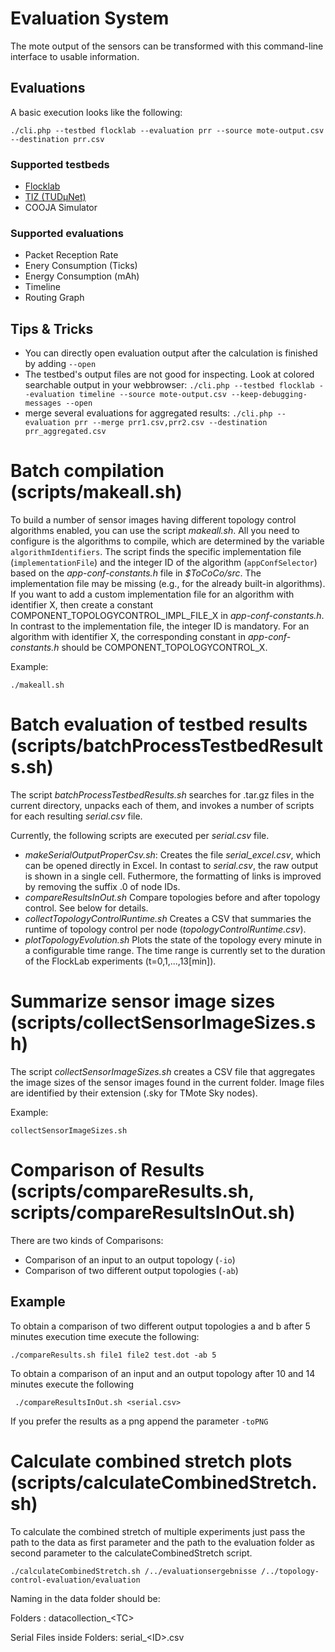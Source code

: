 # Evaluation System
The mote output of the sensors can be transformed with this command-line interface to usable information.

## Evaluations

A basic execution looks like the following:
```
./cli.php --testbed flocklab --evaluation prr --source mote-output.csv --destination prr.csv
```

### Supported testbeds
* [Flocklab](https://www.flocklab.ethz.ch/wiki/)
* [TIZ (TUDμNet)](http://www.tudunet.tu-darmstadt.de/)
* COOJA Simulator

### Supported evaluations
* Packet Reception Rate
* Enery Consumption (Ticks)
* Energy Consumption (mAh)
* Timeline
* Routing Graph

## Tips & Tricks
* You can directly open evaluation output after the calculation is finished by adding ``--open``
* The testbed's output files are not good for inspecting. Look at colored searchable output in your webbrowser: ``./cli.php --testbed flocklab --evaluation timeline --source mote-output.csv --keep-debugging-messages --open``
* merge several evaluations for aggregated results: ``./cli.php --evaluation prr --merge prr1.csv,prr2.csv --destination prr_aggregated.csv``

# Batch compilation (scripts/makeall.sh)

To build a number of sensor images having different topology control algorithms enabled, you can use the script *makeall.sh*.
All you need to configure is the algorithms to compile, which are determined by the variable `algorithmIdentifiers`.
The script finds the specific implementation file (`implementationFile`) and the integer ID of the algorithm (`appConfSelector`) based on the *app-conf-constants.h* file in *$ToCoCo/src*.
The implementation file may be missing (e.g., for the already built-in algorithms).
If you want to add a custom implementation file for an algorithm with identifier X, then create a constant COMPONENT_TOPOLOGYCONTROL_IMPL_FILE_X in *app-conf-constants.h*.
In contrast to the implementation file, the integer ID is mandatory.
For an algorithm with identifier X, the corresponding constant in *app-conf-constants.h* should be COMPONENT_TOPOLOGYCONTROL_X.

Example:
```
./makeall.sh
```

# Batch evaluation of testbed results (scripts/batchProcessTestbedResults.sh)

The script *batchProcessTestbedResults.sh* searches for .tar.gz files in the current directory, unpacks each of them, and invokes a number of scripts for each resulting *serial.csv* file.

Currently, the following scripts are executed per *serial.csv* file.
   * *makeSerialOutputProperCsv.sh*: 
      Creates the file *serial_excel.csv*, which can be opened directly in Excel. 
      In contast to *serial.csv*, the raw output is shown in a single cell.
      Futhermore, the formatting of links is improved by removing the suffix .0 of node IDs.
   * *compareResultsInOut.sh*
      Compare topologies before and after topology control. See below for details.
   * *collectTopologyControlRuntime.sh*
      Creates a CSV that summaries the runtime of topology control per node (*topologyControlRuntime.csv*).
   * *plotTopologyEvolution.sh*
      Plots the state of the topology every minute in a configurable time range.
      The time range is currently set to the duration of the FlockLab experiments (t=0,1,...,13[min]).

# Summarize sensor image sizes (scripts/collectSensorImageSizes.sh)

The script *collectSensorImageSizes.sh* creates a CSV file that aggregates the image sizes of the sensor images found in the current folder.
Image files are identified by their extension (.sky for TMote Sky nodes).

Example:
```
collectSensorImageSizes.sh
```

# Comparison of Results (scripts/compareResults.sh, scripts/compareResultsInOut.sh)

There are two kinds of Comparisons:
* Comparison of an input to an output topology (``-io``)
* Comparison of two different output topologies (``-ab``)

## Example
To obtain a comparison of two different output topologies a and b after 5 minutes execution time execute the following:
```
./compareResults.sh file1 file2 test.dot -ab 5
```

To obtain a comparison of an input and an output topology after 10 and 14 minutes execute the following
```
 ./compareResultsInOut.sh <serial.csv>
```
If you prefer the results as a png append the parameter ``-toPNG``

# Calculate combined stretch plots (scripts/calculateCombinedStretch.sh)
To calculate the combined stretch of multiple experiments just pass the path to the data as first parameter and the path to the evaluation folder as second parameter to the calculateCombinedStretch script.
```
./calculateCombinedStretch.sh /../evaluationsergebnisse /../topology-control-evaluation/evaluation
```
Naming in the data folder should be:

Folders : datacollection_\<TC\>

Serial Files inside Folders: serial_\<ID\>.csv